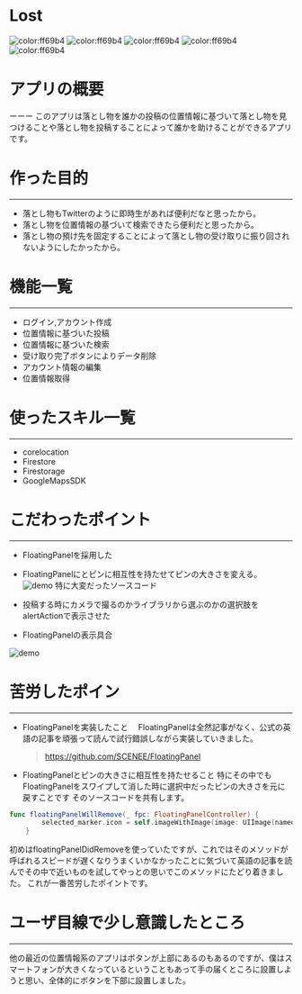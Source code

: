 # Lost

![color:ff69b4](https://img.shields.io/badge/swift-5.0-00FF00.svg?longCache=true)
![color:ff69b4](https://img.shields.io/badge/license-MIT-C0C0C0.svg?longCache=true)
![color:ff69b4](https://img.shields.io/badge/Twitter-@kai20000803-FFFF00.svg?longCache=true)
![color:ff69b4](https://img.shields.io/badge/GoogleMapsSDK-4.0-FF6600.svg?longCache=true)
![color:ff69b4](https://img.shields.io/badge/Firebase-5.0.0-FF0000.svg?longCache=true)

# アプリの概要
ーーー
このアプリは落とし物を誰かの投稿の位置情報に基づいて落とし物を見つけることや落とし物を投稿することによって誰かを助けることができるアプリです。

# 作った目的
---
- 落とし物もTwitterのように即時生があれば便利だなと思ったから。
- 落とし物を位置情報の基づいて検索できたら便利だと思ったから。
- 落とし物の預け先を固定することによって落とし物の受け取りに振り回されないようにしたかったから。

# 機能一覧
---
- ログイン,アカウント作成
- 位置情報に基づいた投稿
- 位置情報に基づいた検索
- 受け取り完了ボタンによりデータ削除
- アカウント情報の編集
- 位置情報取得

# 使ったスキル一覧
---
- corelocation
- Firestore
- Firestorage
- GoogleMapsSDK

# こだわったポイント
---
- FloatingPanelを採用した
- FloatingPanelにとピンに相互性を持たせてピンの大きさを変える。
![demo](https://gyazo.com/fe7318b98609bdb8bc0093e7cda52e3a/raw)
特に大変だったソースコード

- 投稿する時にカメラで撮るのかライブラリから選ぶのかの選択肢をalertActionで表示させた
- FloatingPanelの表示具合

 ![demo](https://gyazo.com/bb3a8684d647fb9714fe0505f04ae7ae/raw)
# 苦労したポイン
---
- FloatingPanelを実装したこと
　FloatingPanelは全然記事がなく、公式の英語の記事を頑張って読んで試行錯誤しながら実装していきました。
  > https://github.com/SCENEE/FloatingPanel
 
- FloatingPanelとピンの大きさに相互性を持たせること
特にその中でもFloatingPanelをスワイプして消した時に選択中だったピンの大きさを元に戻すことです
そのソースコードを共有します。


```swift:SearchViewController.swift
func floatingPanelWillRemove(_ fpc: FloatingPanelController) {
        selected_marker.icon = self.imageWithImage(image: UIImage(named: "pin")!, scaledToSize: CGSize(width: 32.0, height: 37.0))
    }
```

初めはfloatingPanelDidRemoveを使っていたですが、これではそのメソッドが呼ばれるスピードが遅くなりうまくいかなかったことに気づいて英語の記事を読んでその中で近いものを試してやっとの思いでこのメソッドにたどり着きました。
これが一番苦労したポイントです。

# ユーザ目線で少し意識したところ
---
他の最近の位置情報系のアプリはボタンが上部にあるのもあるのですが、僕はスマートフォンが大きくなっているということもあって手の届くところに設置しようと思い、全体的にボタンを下部に設置しました。


